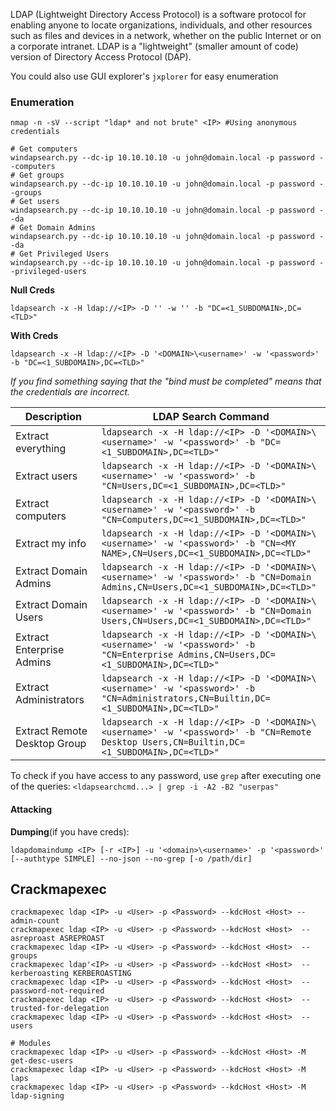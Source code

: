 LDAP (Lightweight Directory Access Protocol) is a software protocol for enabling anyone to locate organizations, individuals, and other resources such as files and devices in a network, whether on the public Internet or on a corporate intranet. LDAP is a "lightweight" (smaller amount of code) version of Directory Access Protocol (DAP).

You could also use GUI explorer's `jxplorer` for easy enumeration
### Enumeration

`nmap -n -sV --script "ldap* and not brute" <IP> #Using anonymous credentials`

```
# Get computers
windapsearch.py --dc-ip 10.10.10.10 -u john@domain.local -p password --computers
# Get groups
windapsearch.py --dc-ip 10.10.10.10 -u john@domain.local -p password --groups
# Get users
windapsearch.py --dc-ip 10.10.10.10 -u john@domain.local -p password --da
# Get Domain Admins
windapsearch.py --dc-ip 10.10.10.10 -u john@domain.local -p password --da
# Get Privileged Users
windapsearch.py --dc-ip 10.10.10.10 -u john@domain.local -p password --privileged-users
```

**Null Creds**

`ldapsearch -x -H ldap://<IP> -D '' -w '' -b "DC=<1_SUBDOMAIN>,DC=<TLD>"`

**With Creds**

`ldapsearch -x -H ldap://<IP> -D '<DOMAIN>\<username>' -w '<password>' -b "DC=<1_SUBDOMAIN>,DC=<TLD>"`

*If you find something saying that the "bind must be completed" means that the credentials are incorrect.*

| Description               | LDAP Search Command                                                                                                    |
|---------------------------|------------------------------------------------------------------------------------------------------------------------|
| Extract everything        | `ldapsearch -x -H ldap://<IP> -D '<DOMAIN>\<username>' -w '<password>' -b "DC=<1_SUBDOMAIN>,DC=<TLD>"`                  |
| Extract users              | `ldapsearch -x -H ldap://<IP> -D '<DOMAIN>\<username>' -w '<password>' -b "CN=Users,DC=<1_SUBDOMAIN>,DC=<TLD>"`          |
| Extract computers          | `ldapsearch -x -H ldap://<IP> -D '<DOMAIN>\<username>' -w '<password>' -b "CN=Computers,DC=<1_SUBDOMAIN>,DC=<TLD>"`      |
| Extract my info            | `ldapsearch -x -H ldap://<IP> -D '<DOMAIN>\<username>' -w '<password>' -b "CN=<MY NAME>,CN=Users,DC=<1_SUBDOMAIN>,DC=<TLD>"` |
| Extract Domain Admins      | `ldapsearch -x -H ldap://<IP> -D '<DOMAIN>\<username>' -w '<password>' -b "CN=Domain Admins,CN=Users,DC=<1_SUBDOMAIN>,DC=<TLD>"` |
| Extract Domain Users       | `ldapsearch -x -H ldap://<IP> -D '<DOMAIN>\<username>' -w '<password>' -b "CN=Domain Users,CN=Users,DC=<1_SUBDOMAIN>,DC=<TLD>"` |
| Extract Enterprise Admins  | `ldapsearch -x -H ldap://<IP> -D '<DOMAIN>\<username>' -w '<password>' -b "CN=Enterprise Admins,CN=Users,DC=<1_SUBDOMAIN>,DC=<TLD>"` |
| Extract Administrators     | `ldapsearch -x -H ldap://<IP> -D '<DOMAIN>\<username>' -w '<password>' -b "CN=Administrators,CN=Builtin,DC=<1_SUBDOMAIN>,DC=<TLD>"` |
| Extract Remote Desktop Group | `ldapsearch -x -H ldap://<IP> -D '<DOMAIN>\<username>' -w '<password>' -b "CN=Remote Desktop Users,CN=Builtin,DC=<1_SUBDOMAIN>,DC=<TLD>"` |

To check if you have access to any password, use `grep` after executing one of the queries:
`<ldapsearchcmd...> | grep -i -A2 -B2 "userpas"`

#### Attacking

**Dumping**(if you have creds):

`ldapdomaindump <IP> [-r <IP>] -u '<domain>\<username>' -p '<password>' [--authtype SIMPLE] --no-json --no-grep [-o /path/dir]`


## Crackmapexec

```
crackmapexec ldap <IP> -u <User> -p <Password> --kdcHost <Host> --admin-count
crackmapexec ldap <IP> -u <User> -p <Password> --kdcHost <Host>  --asreproast ASREPROAST
crackmapexec ldap <IP> -u <User> -p <Password> --kdcHost <Host>  --groups
crackmapexec ldap'<IP> -u <User> -p <Password> --kdcHost <Host>  --kerberoasting KERBEROASTING
crackmapexec ldap <IP> -u <User> -p <Password> --kdcHost <Host>  --password-not-required
crackmapexec ldap <IP> -u <User> -p <Password> --kdcHost <Host>  --trusted-for-delegation
crackmapexec ldap <IP> -u <User> -p <Password> --kdcHost <Host>  --users

# Modules
crackmapexec ldap <IP> -u <User> -p <Password> --kdcHost <Host> -M get-desc-users
crackmapexec ldap <IP> -u <User> -p <Password> --kdcHost <Host> -M laps
crackmapexec ldap <IP> -u <User> -p <Password> --kdcHost <Host> -M ldap-signing
```
